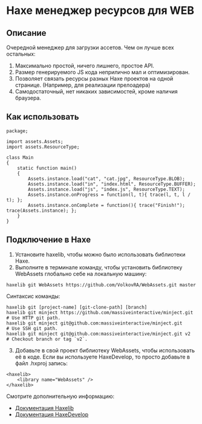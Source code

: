 # Haxe менеджер ресурсов для WEB

Описание
------------------------------

Очередной менеджер для загрузки ассетов.
Чем он лучше всех остальных:
1. Максимально простой, ничего лишнего, простое API.
2. Размер генерируемого JS кода неприлично мал и оптимизирован.
3. Позволяет связать ресурсы разных Haxe проектов на одной странице. (Например, для реализации прелоадера)
4. Самодостаточный, нет никаких зависимостей, кроме наличия браузера.

Как использовать
------------------------------

```
package;

import assets.Assets;
import assets.ResourceType;

class Main 
{
	static function main() 
	{
		Assets.instance.load("cat", "cat.jpg", ResourceType.BLOB);
		Assets.instance.load("in", "index.html", ResourceType.BUFFER);
		Assets.instance.load("js", "index.js", ResourceType.TEXT);
		Assets.instance.onProgress = function(l, t){ trace(l, t, l / t); };
		Assets.instance.onComplete = function(){ trace("Finish!"); trace(Assets.instance); };
	}
}
```

Подключение в Haxe
------------------------------

1. Установите haxelib, чтобы можно было использовать библиотеки Haxe.
2. Выполните в терминале команду, чтобы установить библиотеку WebAssets глобально себе на локальную машину:
```
haxelib git WebAssets https://github.com/VolkovRA/WebAssets.git master
```
Синтаксис команды:
```
haxelib git [project-name] [git-clone-path] [branch]
haxelib git minject https://github.com/massiveinteractive/minject.git         # Use HTTP git path.
haxelib git minject git@github.com:massiveinteractive/minject.git             # Use SSH git path.
haxelib git minject git@github.com:massiveinteractive/minject.git v2          # Checkout branch or tag `v2`.
```
3. Добавьте в свой проект библиотеку WebAssets, чтобы использовать её в коде. Если вы используете HaxeDevelop, то просто добавьте в файл .hxproj запись:
```
<haxelib>
	<library name="WebAssets" />
</haxelib>
```

Смотрите дополнительную информацию:
 * [Документация Haxelib](https://lib.haxe.org/documentation/using-haxelib/ "Using Haxelib")
 * [Документация HaxeDevelop](https://haxedevelop.org/configure-haxe.html "Configure Haxe")